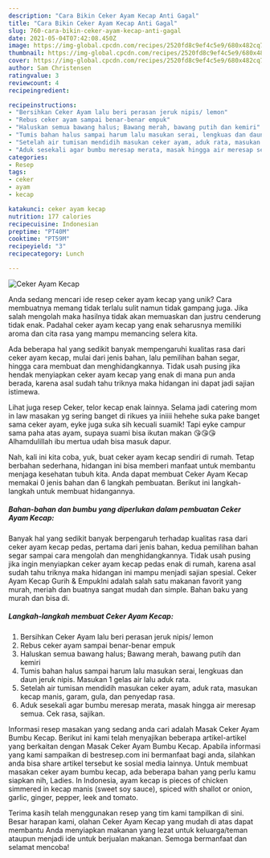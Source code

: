 ```yaml
---
description: "Cara Bikin Ceker Ayam Kecap Anti Gagal"
title: "Cara Bikin Ceker Ayam Kecap Anti Gagal"
slug: 760-cara-bikin-ceker-ayam-kecap-anti-gagal
date: 2021-05-04T07:42:08.450Z
image: https://img-global.cpcdn.com/recipes/2520fd8c9ef4c5e9/680x482cq70/ceker-ayam-kecap-foto-resep-utama.jpg
thumbnail: https://img-global.cpcdn.com/recipes/2520fd8c9ef4c5e9/680x482cq70/ceker-ayam-kecap-foto-resep-utama.jpg
cover: https://img-global.cpcdn.com/recipes/2520fd8c9ef4c5e9/680x482cq70/ceker-ayam-kecap-foto-resep-utama.jpg
author: Sam Christensen
ratingvalue: 3
reviewcount: 4
recipeingredient:

recipeinstructions:
- "Bersihkan Ceker Ayam lalu beri perasan jeruk nipis/ lemon"
- "Rebus ceker ayam sampai benar-benar empuk"
- "Haluskan semua bawang halus; Bawang merah, bawang putih dan kemiri"
- "Tumis bahan halus sampai harum lalu masukan serai, lengkuas dan daun jeruk nipis. Masukan 1 gelas air lalu aduk rata."
- "Setelah air tumisan mendidih masukan ceker ayam, aduk rata, masukan kecap manis, garam, gula, dan penyedap rasa."
- "Aduk sesekali agar bumbu meresap merata, masak hingga air meresap semua. Cek rasa, sajikan."
categories:
- Resep
tags:
- ceker
- ayam
- kecap

katakunci: ceker ayam kecap 
nutrition: 177 calories
recipecuisine: Indonesian
preptime: "PT40M"
cooktime: "PT59M"
recipeyield: "3"
recipecategory: Lunch

---
```



![Ceker Ayam Kecap](https://img-global.cpcdn.com/recipes/2520fd8c9ef4c5e9/680x482cq70/ceker-ayam-kecap-foto-resep-utama.jpg)

Anda sedang mencari ide resep ceker ayam kecap yang unik? Cara membuatnya memang tidak terlalu sulit namun tidak gampang juga. Jika salah mengolah maka hasilnya tidak akan memuaskan dan justru cenderung tidak enak. Padahal ceker ayam kecap yang enak seharusnya memiliki aroma dan cita rasa yang mampu memancing selera kita.

Ada beberapa hal yang sedikit banyak mempengaruhi kualitas rasa dari ceker ayam kecap, mulai dari jenis bahan, lalu pemilihan bahan segar, hingga cara membuat dan menghidangkannya. Tidak usah pusing jika hendak menyiapkan ceker ayam kecap yang enak di mana pun anda berada, karena asal sudah tahu triknya maka hidangan ini dapat jadi sajian istimewa.

Lihat juga resep Ceker, telor kecap enak lainnya. Selama jadi catering mom in law masakan yg sering banget di rikues ya iniiii hehehe suka pake banget sama ceker ayam, eyke juga suka sih kecuali suamik! Tapi eyke campur sama paha atas ayam, supaya suami bisa ikutan makan 😘😘😘 Alhamdulillah ibu mertua udah bisa masuk dapur.


Nah, kali ini kita coba, yuk, buat ceker ayam kecap sendiri di rumah. Tetap berbahan sederhana, hidangan ini bisa memberi manfaat untuk membantu menjaga kesehatan tubuh kita. Anda dapat membuat Ceker Ayam Kecap memakai 0 jenis bahan dan 6 langkah pembuatan. Berikut ini langkah-langkah untuk membuat hidangannya.

<!--inarticleads1-->

##### Bahan-bahan dan bumbu yang diperlukan dalam pembuatan Ceker Ayam Kecap:



Banyak hal yang sedikit banyak berpengaruh terhadap kualitas rasa dari ceker ayam kecap pedas, pertama dari jenis bahan, kedua pemilihan bahan segar sampai cara mengolah dan menghidangkannya. Tidak usah pusing jika ingin menyiapkan ceker ayam kecap pedas enak di rumah, karena asal sudah tahu triknya maka hidangan ini mampu menjadi sajian spesial. Ceker Ayam Kecap Gurih &amp; EmpukIni adalah salah satu makanan favorit yang murah, meriah dan buatnya sangat mudah dan simple. Bahan baku yang murah dan bisa di. 

<!--inarticleads2-->

##### Langkah-langkah membuat Ceker Ayam Kecap:

1. Bersihkan Ceker Ayam lalu beri perasan jeruk nipis/ lemon
1. Rebus ceker ayam sampai benar-benar empuk
1. Haluskan semua bawang halus; Bawang merah, bawang putih dan kemiri
1. Tumis bahan halus sampai harum lalu masukan serai, lengkuas dan daun jeruk nipis. Masukan 1 gelas air lalu aduk rata.
1. Setelah air tumisan mendidih masukan ceker ayam, aduk rata, masukan kecap manis, garam, gula, dan penyedap rasa.
1. Aduk sesekali agar bumbu meresap merata, masak hingga air meresap semua. Cek rasa, sajikan.


Informasi resep masakan yang sedang anda cari adalah Masak Ceker Ayam Bumbu Kecap. Berikut ini kami telah menyajikan beberapa artikel-artikel yang berkaitan dengan Masak Ceker Ayam Bumbu Kecap. Apabila informasi yang kami sampaikan di bestresep.com ini bermanfaat bagi anda, silahkan anda bisa share artikel tersebut ke sosial media lainnya. Untuk membuat masakan ceker ayam bumbu kecap, ada beberapa bahan yang perlu kamu siapkan nih, Ladies. In Indonesia, ayam kecap is pieces of chicken simmered in kecap manis (sweet soy sauce), spiced with shallot or onion, garlic, ginger, pepper, leek and tomato. 

Terima kasih telah menggunakan resep yang tim kami tampilkan di sini. Besar harapan kami, olahan Ceker Ayam Kecap yang mudah di atas dapat membantu Anda menyiapkan makanan yang lezat untuk keluarga/teman ataupun menjadi ide untuk berjualan makanan. Semoga bermanfaat dan selamat mencoba!
